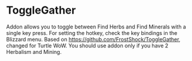 # ToggleGather
Addon allows you to toggle between Find Herbs and Find Minerals with a single key press. For setting the hotkey, check the key bindings in the Blizzard menu.
Based on https://github.com/FrostShock/ToggleGather, changed for Turtle WoW.
You should use addon only if you have 2 Herbalism and Mining.
